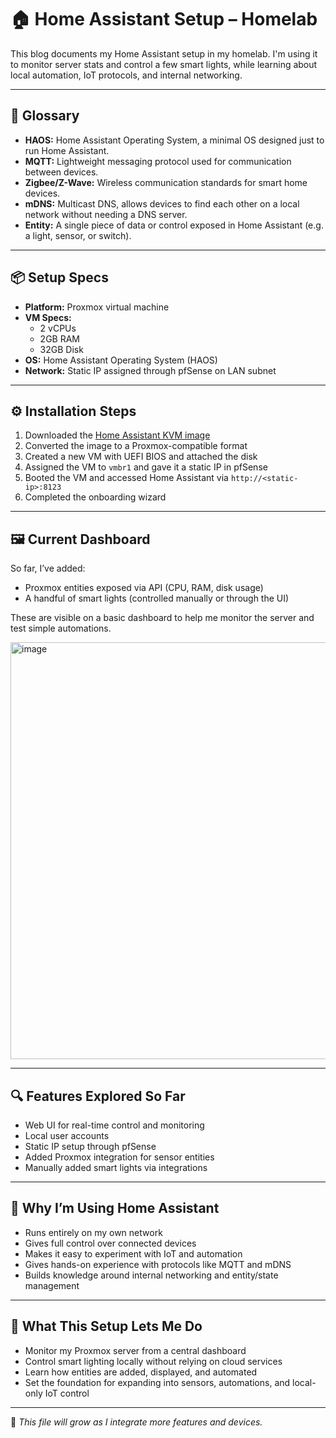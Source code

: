 # 🏠 Home Assistant Setup – Homelab

This blog documents my Home Assistant setup in my homelab. I'm using it to monitor server stats and control a few smart lights, while learning about local automation, IoT protocols, and internal networking.

---

## 📘 Glossary

- **HAOS:** Home Assistant Operating System, a minimal OS designed just to run Home Assistant.
- **MQTT:** Lightweight messaging protocol used for communication between devices.
- **Zigbee/Z-Wave:** Wireless communication standards for smart home devices.
- **mDNS:** Multicast DNS, allows devices to find each other on a local network without needing a DNS server.
- **Entity:** A single piece of data or control exposed in Home Assistant (e.g. a light, sensor, or switch).

---

## 📦 Setup Specs

- **Platform:** Proxmox virtual machine  
- **VM Specs:**
  - 2 vCPUs  
  - 2GB RAM  
  - 32GB Disk  
- **OS:** Home Assistant Operating System (HAOS)  
- **Network:** Static IP assigned through pfSense on LAN subnet

---

## ⚙️ Installation Steps

1. Downloaded the [Home Assistant KVM image](https://www.home-assistant.io/installation/alternative#kvm)
2. Converted the image to a Proxmox-compatible format
3. Created a new VM with UEFI BIOS and attached the disk
4. Assigned the VM to `vmbr1` and gave it a static IP in pfSense
5. Booted the VM and accessed Home Assistant via `http://<static-ip>:8123`
6. Completed the onboarding wizard

---

## 🖼️ Current Dashboard

So far, I’ve added:

- Proxmox entities exposed via API (CPU, RAM, disk usage)  
- A handful of smart lights (controlled manually or through the UI)  

These are visible on a basic dashboard to help me monitor the server and test simple automations.

<img width="1074" height="667" alt="image" src="https://github.com/user-attachments/assets/35c41731-68f3-4d3e-a996-a820fabc2fcc" />



---

## 🔍 Features Explored So Far

- Web UI for real-time control and monitoring  
- Local user accounts  
- Static IP setup through pfSense  
- Added Proxmox integration for sensor entities  
- Manually added smart lights via integrations

---

## 🤔 Why I’m Using Home Assistant

- Runs entirely on my own network  
- Gives full control over connected devices  
- Makes it easy to experiment with IoT and automation  
- Gives hands-on experience with protocols like MQTT and mDNS  
- Builds knowledge around internal networking and entity/state management

---

## 🧠 What This Setup Lets Me Do

- Monitor my Proxmox server from a central dashboard  
- Control smart lighting locally without relying on cloud services  
- Learn how entities are added, displayed, and automated  
- Set the foundation for expanding into sensors, automations, and local-only IoT control

---

📌 *This file will grow as I integrate more features and devices.*
